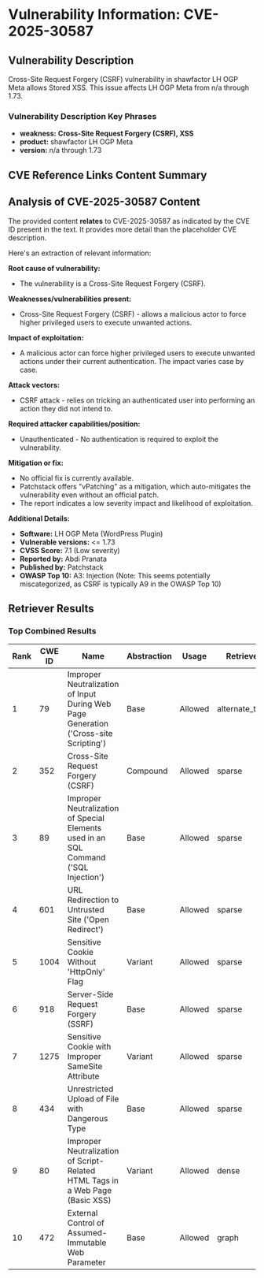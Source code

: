 # Vulnerability Information: CVE-2025-30587

## Vulnerability Description
Cross-Site Request Forgery (CSRF) vulnerability in shawfactor LH OGP Meta allows Stored XSS. This issue affects LH OGP Meta from n/a through 1.73.

### Vulnerability Description Key Phrases
- **weakness:** **Cross-Site Request Forgery (CSRF), XSS**
- **product:** shawfactor LH OGP Meta
- **version:** n/a through 1.73

## CVE Reference Links Content Summary
## Analysis of CVE-2025-30587 Content

The provided content **relates** to CVE-2025-30587 as indicated by the CVE ID present in the text. It provides more detail than the placeholder CVE description.

Here's an extraction of relevant information:

**Root cause of vulnerability:**

*   The vulnerability is a Cross-Site Request Forgery (CSRF).

**Weaknesses/vulnerabilities present:**

*   Cross-Site Request Forgery (CSRF) - allows a malicious actor to force higher privileged users to execute unwanted actions.

**Impact of exploitation:**

*   A malicious actor can force higher privileged users to execute unwanted actions under their current authentication. The impact varies case by case.

**Attack vectors:**

*   CSRF attack - relies on tricking an authenticated user into performing an action they did not intend to.

**Required attacker capabilities/position:**

*   Unauthenticated - No authentication is required to exploit the vulnerability.

**Mitigation or fix:**

*   No official fix is currently available.
*   Patchstack offers "vPatching" as a mitigation, which auto-mitigates the vulnerability even without an official patch.
*   The report indicates a low severity impact and likelihood of exploitation.

**Additional Details:**

*   **Software:** LH OGP Meta (WordPress Plugin)
*   **Vulnerable versions:** <= 1.73
*   **CVSS Score:** 7.1 (Low severity)
*   **Reported by:** Abdi Pranata
*   **Published by:** Patchstack
*   **OWASP Top 10:** A3: Injection (Note: This seems potentially miscategorized, as CSRF is typically A9 in the OWASP Top 10)

## Retriever Results

### Top Combined Results

| Rank | CWE ID | Name | Abstraction | Usage  | Retrievers | Individual Scores |
|------|--------|------|-------------|-------|------------|-------------------|
| 1 | 79 | Improper Neutralization of Input During Web Page Generation ('Cross-site Scripting') | Base | Allowed | alternate_terms | 1.000 |
| 2 | 352 | Cross-Site Request Forgery (CSRF) | Compound | Allowed | sparse | 0.228 |
| 3 | 89 | Improper Neutralization of Special Elements used in an SQL Command ('SQL Injection') | Base | Allowed | sparse | 0.176 |
| 4 | 601 | URL Redirection to Untrusted Site ('Open Redirect') | Base | Allowed | sparse | 0.169 |
| 5 | 1004 | Sensitive Cookie Without 'HttpOnly' Flag | Variant | Allowed | sparse | 0.166 |
| 6 | 918 | Server-Side Request Forgery (SSRF) | Base | Allowed | sparse | 0.164 |
| 7 | 1275 | Sensitive Cookie with Improper SameSite Attribute | Variant | Allowed | sparse | 0.159 |
| 8 | 434 | Unrestricted Upload of File with Dangerous Type | Base | Allowed | sparse | 0.149 |
| 9 | 80 | Improper Neutralization of Script-Related HTML Tags in a Web Page (Basic XSS) | Variant | Allowed | dense | 0.574 |
| 10 | 472 | External Control of Assumed-Immutable Web Parameter | Base | Allowed | graph | 0.002 |

